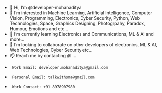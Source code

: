 - 👋 Hi, I’m @developer-mohanaditya
- 👀 I’m interested in Machine Learning, Artificial Intelligence, Computer Vision, Programming, Electronics, Cyber Security, Python, Web Technologies, Space, Graphics Designing, Photogrpahy, Paradox, Humour, Emotions and etc...
- 🌱 I’m currently learning Electronics and Communications, ML & AI and more...
- 💞️ I’m looking to collaborate on other developers of electronics, ML & AI, Web Technologies, Cyber Security etc...
- 📫 Reach me by contacting @ ...
-      Work Email: developer.mohanaditya@gmail.com
-      Personal Email: talkwithsma@gmail.com
-      Work Contact: +91 8978907980
<!---
developer-mohanaditya/developer-mohanaditya is a ✨ special ✨ repository because its `README.md` (this file) appears on your GitHub profile.
You can click the Preview link to take a look at your changes.
--->
